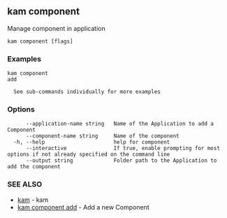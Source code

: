 ## kam component

Manage component in application

```
kam component [flags]
```

### Examples

```
kam component
add

  See sub-commands individually for more examples
```

### Options

```
      --application-name string   Name of the Application to add a Component
      --component-name string     Name of the component
  -h, --help                      help for component
      --interactive               If true, enable prompting for most options if not already specified on the command line
      --output string             Folder path to the Application to add the component
```

### SEE ALSO

* [kam](kam.md)	 - kam
* [kam component add](kam_component_add.md)	 - Add a new Component


